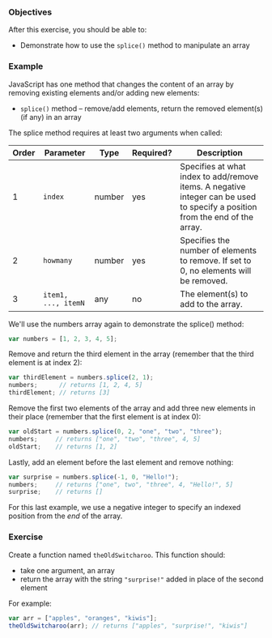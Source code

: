 <!--{ ids:[186], language:'JavaScript', type:'workshop', order: 5, name:'Add and Remove Elements', description:'Use the `splice()` method to manipulate an array' }-->

### Objectives

After this exercise, you should be able to:

- Demonstrate how to use the `splice()` method to manipulate an array

### Example

JavaScript has one method that changes the content of an array by removing existing elements and/or adding new elements:

- `splice()` method – remove/add elements, return the removed element(s) (if any) in an array

The splice method requires at least two arguments when called:

| Order | Parameter           | Type   | Required? | Description |
| ----- | ------------------- | ------ | --------- | ----------- |
| 1     | `index`             | number | yes       | Specifies at what index to add/remove items. A negative integer can be used to specify a position from the end of the array. |
| 2     | `howmany`           | number | yes       | Specifies the number of elements to remove. If set to 0, no elements will be removed. |
| 3     | `item1, ..., itemN` | any    | no        | The element(s) to add to the array. |

We'll use the numbers array again to demonstrate the splice() method:

```js
var numbers = [1, 2, 3, 4, 5];
```

Remove and return the third element in the array (remember that the third element is at index 2):

```js
var thirdElement = numbers.splice(2, 1);
numbers;      // returns [1, 2, 4, 5]
thirdElement; // returns [3]
```

Remove the first two elements of the array and add three new elements in their place (remember that the first element is at index 0):

```js
var oldStart = numbers.splice(0, 2, "one", "two", "three");
numbers;     // returns ["one", "two", "three", 4, 5]
oldStart;    // returns [1, 2]
```

Lastly, add an element before the last element and remove nothing:

```js
var surprise = numbers.splice(-1, 0, "Hello!");
numbers;     // returns ["one", two", "three", 4, "Hello!", 5]
surprise;    // returns []
```

For this last example, we use a negative integer to specify an indexed position from the _end_ of the array.

### Exercise

Create a function named `theOldSwitcharoo`. This function should:

  - take one argument, an array
  - return the array with the string `"surprise!"` added in place of the second element

For example:

```js
var arr = ["apples", "oranges", "kiwis"];
theOldSwitcharoo(arr); // returns ["apples", "surprise!", "kiwis"]
```
